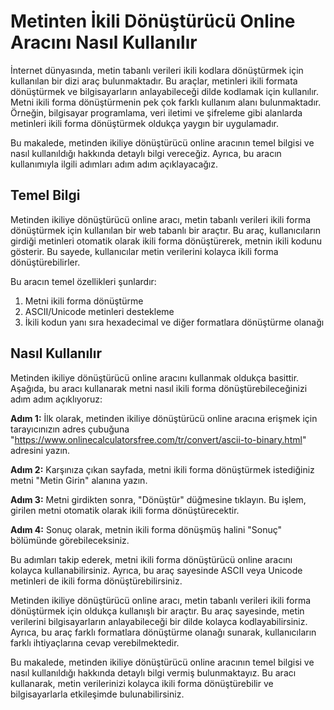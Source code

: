 Metinten İkili Dönüştürücü Online Aracını Nasıl Kullanılır
==========================================================

İnternet dünyasında, metin tabanlı verileri ikili kodlara dönüştürmek için kullanılan bir dizi araç bulunmaktadır. Bu araçlar, metinleri ikili formata dönüştürmek ve bilgisayarların anlayabileceği dilde kodlamak için kullanılır. Metni ikili forma dönüştürmenin pek çok farklı kullanım alanı bulunmaktadır. Örneğin, bilgisayar programlama, veri iletimi ve şifreleme gibi alanlarda metinleri ikili forma dönüştürmek oldukça yaygın bir uygulamadır.

Bu makalede, metinden ikiliye dönüştürücü online aracının temel bilgisi ve nasıl kullanıldığı hakkında detaylı bilgi vereceğiz. Ayrıca, bu aracın kullanımıyla ilgili adımları adım adım açıklayacağız.

Temel Bilgi
-----------

Metinden ikiliye dönüştürücü online aracı, metin tabanlı verileri ikili forma dönüştürmek için kullanılan bir web tabanlı bir araçtır. Bu araç, kullanıcıların girdiği metinleri otomatik olarak ikili forma dönüştürerek, metnin ikili kodunu gösterir. Bu sayede, kullanıcılar metin verilerini kolayca ikili forma dönüştürebilirler.

Bu aracın temel özellikleri şunlardır:

1. Metni ikili forma dönüştürme
2. ASCII/Unicode metinleri destekleme
3. İkili kodun yanı sıra hexadecimal ve diğer formatlara dönüştürme olanağı

Nasıl Kullanılır
----------------

Metinden ikiliye dönüştürücü online aracını kullanmak oldukça basittir. Aşağıda, bu aracı kullanarak metni nasıl ikili forma dönüştürebileceğinizi adım adım açıklıyoruz:

**Adım 1:** İlk olarak, metinden ikiliye dönüştürücü online aracına erişmek için tarayıcınızın adres çubuğuna "<https://www.onlinecalculatorsfree.com/tr/convert/ascii-to-binary.html>" adresini yazın.

**Adım 2:** Karşınıza çıkan sayfada, metni ikili forma dönüştürmek istediğiniz metni "Metin Girin" alanına yazın.

**Adım 3:** Metni girdikten sonra, "Dönüştür" düğmesine tıklayın. Bu işlem, girilen metni otomatik olarak ikili forma dönüştürecektir.

**Adım 4:** Sonuç olarak, metnin ikili forma dönüşmüş halini "Sonuç" bölümünde görebileceksiniz.

Bu adımları takip ederek, metni ikili forma dönüştürücü online aracını kolayca kullanabilirsiniz. Ayrıca, bu araç sayesinde ASCII veya Unicode metinleri de ikili forma dönüştürebilirsiniz.

Metinden ikiliye dönüştürücü online aracı, metin tabanlı verileri ikili forma dönüştürmek için oldukça kullanışlı bir araçtır. Bu araç sayesinde, metin verilerini bilgisayarların anlayabileceği bir dilde kolayca kodlayabilirsiniz. Ayrıca, bu araç farklı formatlara dönüştürme olanağı sunarak, kullanıcıların farklı ihtiyaçlarına cevap verebilmektedir.

Bu makalede, metinden ikiliye dönüştürücü online aracının temel bilgisi ve nasıl kullanıldığı hakkında detaylı bilgi vermiş bulunmaktayız. Bu aracı kullanarak, metin verilerinizi kolayca ikili forma dönüştürebilir ve bilgisayarlarla etkileşimde bulunabilirsiniz.